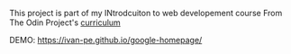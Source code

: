 This project is part of my INtrodcuiton to web developement course
From The Odin Project's [curriculum](http://www.theodinproject.com/courses/web-development-101/lessons/html-css)

DEMO: https://ivan-pe.github.io/google-homepage/
